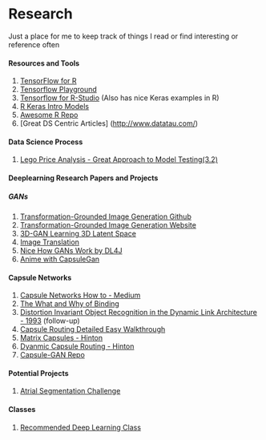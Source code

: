 
# Research
Just a place for me to keep track of things I read or find interesting or reference often

#### Resources and Tools
1.  [TensorFlow for R](https://blog.rstudio.com/2018/02/06/tensorflow-for-r/)
2.  [Tensorflow Playground](http://playground.tensorflow.org/)
3.  [Tensorflow for R-Studio](https://tensorflow.rstudio.com/) (Also has nice Keras examples in R)
4.  [R Keras Intro Models](https://cran.r-project.org/web/packages/kerasR/vignettes/introduction.html)
5.  [Awesome R Repo](https://github.com/daattali)
6.  [Great DS Centric Articles] (http://www.datatau.com/)

#### Data Science Process

1.  [Lego Price Analysis - Great Approach to Model Testing(3.2)](https://www.kaggle.com/jonathanbouchet/are-lego-sets-too-pricey?utm_medium=email&utm_source=mailchimp&utm_campaign=data-notes-may-31)


#### Deeplearning Research Papers and Projects 

##### GANs

1.  [Transformation-Grounded Image Generation Github](https://github.com/silverbottlep/tvsn)
2.  [Transformation-Grounded Image Generation Website](http://www.cs.unc.edu/~eunbyung/tvsn/)
3.  [3D-GAN Learning 3D Latent Space](http://3dgan.csail.mit.edu/)
4.  [Image Translation](https://arxiv.org/pdf/1611.07004.pdf)
5.  [Nice How GANs Work by DL4J](https://deeplearning4j.org/generative-adversarial-network)
6.  [Anime with CapsuleGan](https://towardsdatascience.com/drawing-anime-girls-with-deep-learning-4fa6523eb4d4)

#### Capsule Networks

1. [Capsule Networks How to - Medium](https://hackernoon.com/capsule-networks-are-shaking-up-ai-heres-how-to-use-them-c233a0971952)
2. [The What and Why of Binding](https://fias.uni-frankfurt.de/fileadmin/fias/malsburg/publications/cvdm.pdf)
3. [Distortion Invariant Object Recognition in the Dynamic Link Architecture - 1993](https://fias.uni-frankfurt.de/fileadmin/fias/malsburg/publications/LadEtAl1993.pdf) (follow-up)
4. [Capsule Routing Detailed Easy Walkthrough](https://medium.freecodecamp.org/understanding-capsule-networks-ais-alluring-new-architecture-bdb228173ddc)
5. [Matrix Capsules - Hinton](https://openreview.net/pdf?id=HJWLfGWRb)
6. [Dyanmic Capsule Routing - Hinton](https://arxiv.org/pdf/1710.09829v1.pdf)
7. [Capsule-GAN Repo](https://github.com/gusgad/capsule-GAN)


#### Potential Projects

1. [Atrial Segmentation Challenge](http://atriaseg2018.cardiacatlas.org/)

#### Classes

1.  [Recommended Deep Learning Class](https://www.class-central.com/course/kadenze-creative-applications-of-deep-learning-with-tensorflow-6679)

